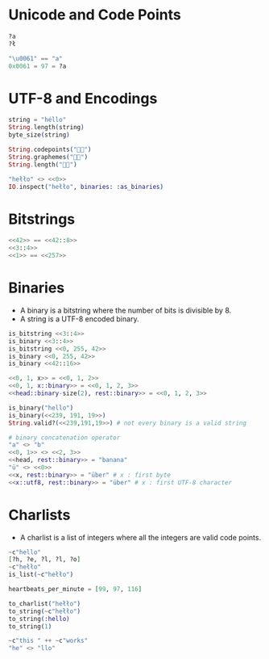 ﻿# Unicode and Code Points
```elixir
?a
?ł

"\u0061" == "a"
0x0061 = 97 = ?a
```

# UTF-8 and Encodings
```elixir
string = "héllo"
String.length(string)
byte_size(string)

String.codepoints("👩‍🚒")
String.graphemes("👩‍🚒")
String.length("👩‍🚒")

"hełło" <> <<0>>
IO.inspect("hełło", binaries: :as_binaries)
```


# Bitstrings
```elixir
<<42>> == <<42::8>>
<<3::4>>
<<1>> == <<257>>
```

# Binaries
- A binary is a bitstring where the number of bits is divisible by 8.
- A string is a UTF-8 encoded binary.
```elixir
is_bitstring <<3::4>>
is_binary <<3::4>>
is_bitstring <<0, 255, 42>>
is_binary <<0, 255, 42>>
is_binary <<42::16>>

<<0, 1, x>> = <<0, 1, 2>>
<<0, 1, x::binary>> = <<0, 1, 2, 3>>
<<head::binary-size(2), rest::binary>> = <<0, 1, 2, 3>>

is_binary("hello")
is_binary(<<239, 191, 19>>)
String.valid?(<<239,191,19>>) # not every binary is a valid string

# binary concatenation operator
"a" <> "b"
<<0, 1>> <> <<2, 3>>
<<head, rest::binary>> = "banana"
"ü" <> <<0>>
<<x, rest::binary>> = "über" # x : first byte
<<x::utf8, rest::binary>> = "über" # x : first UTF-8 character
```

# Charlists
- A charlist is a list of integers where all the integers are valid code points.
```elixir
~c"hello"
[?h, ?e, ?l, ?l, ?o]
~c"hełło"
is_list(~c"hełło")

heartbeats_per_minute = [99, 97, 116]

to_charlist("hełło")
to_string(~c"hełło")
to_string(:hello)
to_string(1)

~c"this " ++ ~c"works"
"he" <> "llo"
```